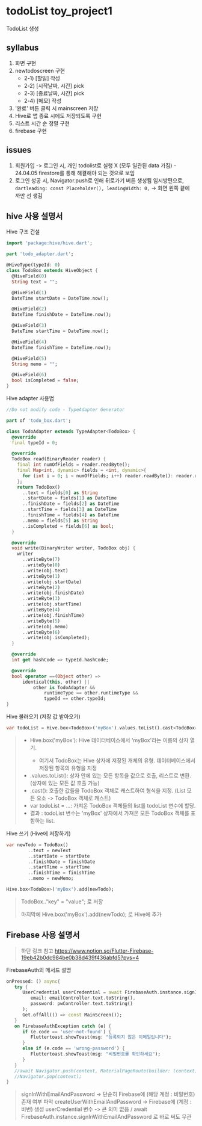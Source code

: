 # todoList toy_project1

TodoList 생성

## syllabus

1. 화면 구현
2. newtodoscreen 구현
    - 2-1) [할일] 작성
    - 2-2) [시작날짜, 시간] pick
    - 2-3) [종료날짜, 시간] pick
    - 2-4) [메모] 작성
3. '완료' 버튼 클릭 시 mainscreen 저장
4. Hive로 앱 종료 시에도 저장되도록 구현
5. 리스트 시간 순 정렬 구현
6. firebase 구현


## issues
1. 회원가입 -> 로그인 시, 개인 todolist로 실행 X (모두 일관된 data 가짐) - 24.04.05
      firestore를 통해 해결해야 되는 것으로 보임
2. 로그인 성공 시, Navigator.push로 인해 뒤로가기 버튼 생성됨
    임시방편으로, ```dartleading: const Placeholder(), leadingWidth: 0,``` -> 화면 왼쪽 끝에 까만 선 생김


## hive 사용 설명서

Hive 구조 건설
```dart
import 'package:hive/hive.dart';

part 'todo_adapter.dart';

@HiveType(typeId: 0)
class TodoBox extends HiveObject {
  @HiveField(0)
  String text = "";

  @HiveField(1)
  DateTime startDate = DateTime.now();

  @HiveField(2)
  DateTime finishDate = DateTime.now();

  @HiveField(3)
  DateTime startTime = DateTime.now();

  @HiveField(4)
  DateTime finishTime = DateTime.now();

  @HiveField(5)
  String memo = "";

  @HiveField(6)
  bool isCompleted = false;
}
```

Hive adapter 사용법
```dart
//Do not modify code - TypeAdapter Generator

part of 'todo_box.dart';

class TodoAdapter extends TypeAdapter<TodoBox> {
  @override
  final typeId = 0;

  @override
  TodoBox read(BinaryReader reader) {
    final int numOfFields = reader.readByte();
    final Map<int, dynamic> fields = <int, dynamic>{
      for (int i = 0; i < numOfFields; i++) reader.readByte(): reader.read(),
    };
    return TodoBox()
      ..text = fields[0] as String
      ..startDate = fields[1] as DateTime
      ..finishDate = fields[2] as DateTime
      ..startTime = fields[3] as DateTime
      ..finishTime = fields[4] as DateTime
      ..memo = fields[5] as String
      ..isCompleted = fields[6] as bool;
  }

  @override
  void write(BinaryWriter writer, TodoBox obj) {
    writer
      ..writeByte(7)
      ..writeByte(0)
      ..write(obj.text)
      ..writeByte(1)
      ..write(obj.startDate)
      ..writeByte(2)
      ..write(obj.finishDate)
      ..writeByte(3)
      ..write(obj.startTime)
      ..writeByte(4)
      ..write(obj.finishTime)
      ..writeByte(5)
      ..write(obj.memo)
      ..writeByte(6)
      ..write(obj.isCompleted);
  }

  @override
  int get hashCode => typeId.hashCode;

  @override
  bool operator ==(Object other) =>
      identical(this, other) ||
          other is TodoAdapter &&
              runtimeType == other.runtimeType &&
              typeId == other.typeId;
}
```

Hive 불러오기 (저장 값 받아오기)
```dart
var todoList = Hive.box<TodoBox>('myBox').values.toList().cast<TodoBox>();
```

> - Hive.box<TodoBox>('myBox'): Hive 데이터베이스에서 'myBox'라는 이름의 상자 열기.
>     - 여기서 TodoBox는 Hive 상자에 저장된 개체의 유형. 데이터베이스에서 저장된 항목의 유형을 지정
> - .values.toList(): 상자 안에 있는 모든 항목을 값으로 호출, 리스트로 변환. (상자에 있는 모든 값 호출 가능)
> - .cast<TodoBox>(): 호출한 값들을 TodoBox 객체로 캐스트하여 형식을 지정. (List 모든 요소 -> TodoBox 객체로 캐스트)
> - var todoList = ...: 가져온 TodoBox 객체들의 list를 todoList 변수에 할당.
> - 결과 : todoList 변수는 'myBox' 상자에서 가져온 모든 TodoBox 객체를 포함하는 list.

Hive 쓰기 (Hive에 저장하기)
```dart
var newTodo = TodoBox()
        ..text = newText
        ..startDate = startDate
        ..finishDate = finishDate
        ..startTime = startTime
        ..finishTime = finishTime
        ..memo = newMemo;

Hive.box<TodoBox>('myBox').add(newTodo);
```

> TodoBox.."key" = "value"; 로 저장
> 
> 마지막에 Hive.box<TodoBox>('myBox').add(newTodo); 로 Hive에 추가


## Firebase 사용 설명서

> 하단 링크 참고
> <https://www.notion.so/Flutter-Firebase-19eb42b0dc984be0b38d439f436abfd5?pvs=4>


FirebaseAuth의 메서드 설명
```dart
onPressed: () async{
   try {
      UserCredential userCredential = await FirebaseAuth.instance.signInWithEmailAndPassword(
         email: emailController.text.toString(),
         password: pwController.text.toString()
      );
      Get.offAll(() => const MainScreen());
   }
   on FirebaseAuthException catch (e) {
      if (e.code == 'user-not-found') {
         Fluttertoast.showToast(msg: "등록되지 않은 이메일입니다");
      }
      else if (e.code == 'wrong-password') {
         Fluttertoast.showToast(msg: "비밀번호를 확인하세요");
      }
   }
   //await Navigator.push(context, MaterialPageRoute(builder: (context) => const MainScreen()));
   //Navigator.pop(context);
}
```

> signInWithEmailAndPassword -> 단순히 Firebase에 (해당 계정 : 비밀번호) 존재 여부 파악
> createUserWithEmailAndPassword -> Firebase에 (계정 : 비번) 생성
> userCredential 변수 -> 큰 의미 없음 / await FirebaseAuth.instance.signInWithEmailAndPassword 로 바로 써도 무관